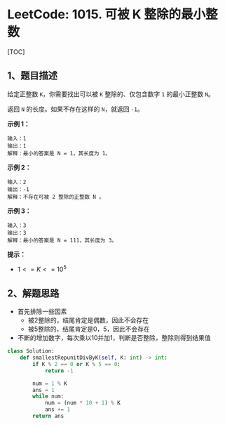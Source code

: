 # LeetCode: 1015. 可被 K 整除的最小整数

[TOC]

## 1、题目描述

给定正整数 `K`，你需要找出可以被 `K` 整除的、仅包含数字 `1` 的最小正整数 `N`。

返回 `N` 的长度。如果不存在这样的 `N`，就返回 `-1`。

 

**示例 1：**

```
输入：1
输出：1
解释：最小的答案是 N = 1，其长度为 1。
```


**示例 2：**

```
输入：2
输出：-1
解释：不存在可被 2 整除的正整数 N 。
```


**示例 3：**

```
输入：3
输出：3
解释：最小的答案是 N = 111，其长度为 3。
```

**提示：**

-   $1 <= K <= 10^5$



## 2、解题思路

-   首先排除一些因素
    -   被2整除的，结尾肯定是偶数，因此不会存在
    -   被5整除的，结尾肯定是0，5，因此不会存在
-   不断的增加数字，每次乘以10并加1，判断是否整除，整除则得到结果值



```python
class Solution:
    def smallestRepunitDivByK(self, K: int) -> int:
        if K % 2 == 0 or K % 5 == 0:
            return -1

        num = 1 % K
        ans = 1
        while num:
            num = (num * 10 + 1) % K
            ans += 1
        return ans
```

